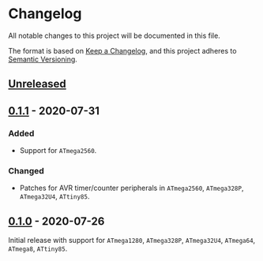 # Changelog
All notable changes to this project will be documented in this file.

The format is based on [Keep a Changelog](https://keepachangelog.com/en/1.0.0/),
and this project adheres to [Semantic Versioning](https://semver.org/spec/v2.0.0.html).

## [Unreleased]


## [0.1.1] - 2020-07-31
### Added
- Support for `ATmega2560`.

### Changed
- Patches for AVR timer/counter peripherals in `ATmega2560`, `ATmega328P`,
  `ATmega32U4`, `ATtiny85`.


## [0.1.0] - 2020-07-26
Initial release with support for `ATmega1280`, `ATmega328P`, `ATmega32U4`,
`ATmega64`, `ATmega8`, `ATtiny85`.

[Unreleased]: https://github.com/Rahix/avr-device/compare/v0.1.1...HEAD
[0.1.1]: https://github.com/Rahix/avr-device/compare/v0.1.0...v0.1.1
[0.1.0]: https://github.com/Rahix/avr-device/releases/tag/v0.1.0
